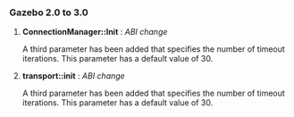 ### Gazebo 2.0 to 3.0

1. **ConnectionManager::Init** : *ABI change*

    A third parameter has been added that specifies the number of timeout iterations. This parameter has a default value of 30.

1. **transport::init** : *ABI change*

    A third parameter has been added that specifies the number of timeout iterations. This parameter has a default value of 30.
